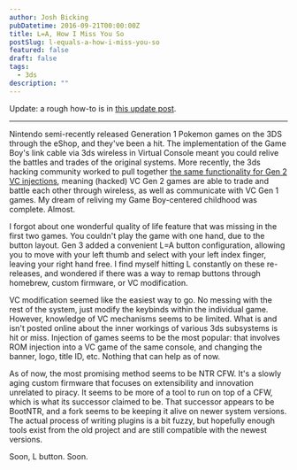 ```yaml
---
author: Josh Bicking
pubDatetime: 2016-09-21T00:00:00Z
title: L=A, How I Miss You So
postSlug: l-equals-a-how-i-miss-you-so
featured: false
draft: false
tags:
  - 3ds
description: ""
---
```


Update: a rough how-to is in [this update post](l-equals-a-update-its-been-done).

---

Nintendo semi-recently released Generation 1 Pokemon games on the 3DS through the eShop, and they've been a hit. The implementation of the Game Boy's link cable via 3ds wireless in Virtual Console meant you could relive the battles and trades of the original systems. More recently, the 3ds hacking community worked to pull together [the same functionality for Gen 2 VC injections](https://gbatemp.net/threads/release-pokemon-gold-silver-and-crystal-virtual-console-wireless-linking-patches.439986/), meaning (hacked) VC Gen 2 games are able to trade and battle each other through wireless, as well as communicate with VC Gen 1 games. My dream of reliving my Game Boy-centered childhood was complete. Almost.

I forgot about one wonderful quality of life feature that was missing in the first two games. You couldn't play the game with one hand, due to the button layout. Gen 3 added a convenient L=A button configuration, allowing you to move with your left thumb and select with your left index finger, leaving your right hand free. I find myself hitting L constantly on these re-releases, and wondered if there was a way to remap buttons through homebrew, custom firmware, or VC modification.

VC modification seemed like the easiest way to go. No messing with the rest of the system, just modify the keybinds within the individual game. However, knowledge of VC mechanisms seems to be limited. What is and isn't posted online about the inner workings of various 3ds subsystems is hit or miss. Injection of games seems to be the most popular: that involves ROM injection into a VC game of the same console, and changing the banner, logo, title ID, etc. Nothing that can help as of now.

As of now, the most promising method seems to be NTR CFW. It's a slowly aging custom firmware that focuses on extensibility and innovation unrelated to piracy. It seems to be more of a tool to run on top of a CFW, which is what its successor claimed to be. That successor appears to be BootNTR, and a fork seems to be keeping it alive on newer system versions. The actual process of writing plugins is a bit fuzzy, but hopefully enough tools exist from the old project and are still compatible with the newest versions.

Soon, L button. Soon.
